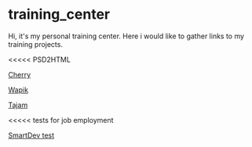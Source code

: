 # training_center
Hi, it's my personal training center. Here i would like to gather links to my training projects. 


<<<<< PSD2HTML

<a href="https://vpproduction.github.io/PSD2HTML-cherry/">Cherry</a>

<a href="https://vpproduction.github.io/PSD2HTML-wapik/">Wapik</a>

<a href="https://vpproduction.github.io/PSD2HTML-tajam_bootstrap/">Tajam</a>

>>>>>>


<<<<< tests for job employment 

<a href="https://vpproduction.github.io/smartdev_test/">SmartDev test</a>



>>>>
